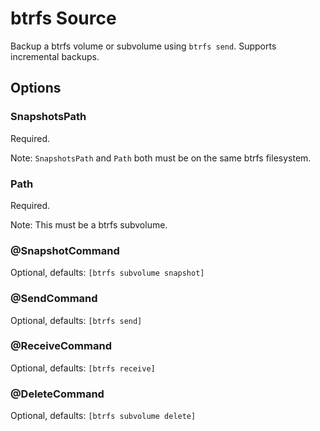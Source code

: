 # btrfs Source

Backup a btrfs volume or subvolume using `btrfs send`. Supports
incremental backups.

## Options

### SnapshotsPath

Required.

Note: `SnapshotsPath` and `Path` both must be on the same btrfs
filesystem.

### Path

Required.

Note: This must be a btrfs subvolume.

### @SnapshotCommand

Optional, defaults: `[btrfs subvolume snapshot]`

### @SendCommand

Optional, defaults: `[btrfs send]`

### @ReceiveCommand

Optional, defaults: `[btrfs receive]`

### @DeleteCommand

Optional, defaults: `[btrfs subvolume delete]`
